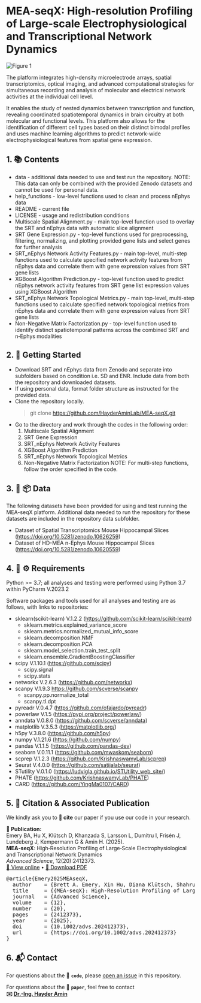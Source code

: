 # **MEA-seqX: High‐resolution Profiling of Large‐scale Electrophysiological and Transcriptional Network Dynamics**

![Figure 1](https://github.com/HayderAminLab/MEA-seqX/assets/158823360/15b48459-642f-4311-837e-eb733005b5ba)

The platform integrates high-density microelectrode arrays, spatial transcriptomics, optical imaging, and advanced computational strategies for simultaneous recording and analysis of molecular and electrical network activities at the individual cell level. 

It enables the study of nested dynamics between transcription and function, revealing coordinated spatiotemporal dynamics in brain circuitry at both molecular and functional levels. 
This platform also allows for the identification of different cell types based on their distinct bimodal profiles and uses machine learning algorithms to predict network-wide electrophysiological features from spatial gene expression.

## **1. 📚 Contents**

  - data - additional data needed to use and test run the repository. NOTE: This data can only be combined with the provided Zenodo datasets and cannot be used for personal data.
  - help_functions - low-level functions used to clean and process nEphys data
  - README - current file
  - LICENSE - usage and redistribution conditions
  - Multiscale Spatial Alignment.py - main top-level function used to overlay the SRT and nEphys data with automatic slice alignment
  - SRT Gene Expression.py - top-level functions used for preprocessing, filtering, normalizing, and plotting provided gene lists and select genes for further analysis
  - SRT_nEphys Network Activity Features.py - main top-level, multi-step functions used to calculate specified network activity features from nEphys data and correlate them with gene expression values from SRT gene lists
  - XGBoost Algorithm Prediction.py - top-level function used to predict nEphys network activity features from SRT gene list expression values using XGBoost Algorithm
  - SRT_nEphys Network Topological Metrics.py - main top-level, multi-step functions used to calculate specified network topological metrics from nEphys data and correlate them with gene expression values from SRT gene lists
  - Non-Negative Matrix Factorization.py - top-level function used to identify distinct spatiotemporal patterns across the combined SRT and n‐Ephys modalities


## **2. 🚀 Getting Started**

  - Download SRT and nEphys data from Zenodo and separate into subfolders based on condition i.e. SD and ENR. Include data from both the repository and downloaded datasets.
  - If using personal data, format folder structure as instructed for the provided data. 
  - Clone the repository locally.
       > git clone https://github.com/HayderAminLab/MEA-seqX.git
  - Go to the directory and work through the codes in the following order:
    1. Multiscale Spatial Alignment
    2. SRT Gene Expression 
    3. SRT_nEphys Network Activity Features
    4. XGBoost Algorithm Prediction
    5. SRT_nEphys Network Topological Metrics
    6. Non-Negative Matrix Factorization
   NOTE: For multi-step functions, follow the order specified in the code. 
     
## **3. 🧠 📦 Data**

The following datasets have been provided for using and test running the MEA-seqX platform. Additional data needed to run the repository for these datasets are included in the repository data subfolder.
  - Dataset of Spatial Transcriptomics Mouse Hippocampal Slices (https://doi.org/10.5281/zenodo.10626259)
  - Dataset of HD-MEA n-Ephys Mouse Hippocampal Slices (https://doi.org/10.5281/zenodo.10620559)

## **4. 🧩 ⚙️ Requirements**

Python >= 3.7; all analyses and testing were performed using Python 3.7 within PyCharm V.2023.2

Software packages and tools used for all analyses and testing are as follows, with links to repositories:

  - sklearn(scikit-learn) V.1.2.2 (https://github.com/scikit-learn/scikit-learn)
     - sklearn.metrics.explained_variance_score
     - sklearn.metrics.normalized_mutual_info_score 
     - sklearn.decomposition.NMF
     - sklearn.decomposition.PCA
     - sklearn.model_selection.train_test_split
     - sklearn.ensemble.GradientBoostingClassifier
  - scipy V.1.10.1 (https://github.com/scipy)
     - scipy.signal 
     - scipy.stats
  - networkx V.2.6.3 (https://github.com/networkx) 
  - scanpy V.1.9.3  https://github.com/scverse/scanpy
     - scanpy.pp.normalize_total
     - scanpy.tl.dpt 
  - pyreadr V.0.4.7 (https://github.com/ofajardo/pyreadr)
  - powerlaw V.1.5 (https://pypi.org/project/powerlaw/)
  - anndata V.0.8.0 (https://github.com/scverse/anndata)
  - matplotlib V.3.5.3 (https://matplotlib.org/)
  - h5py V.3.8.0  (https://github.com/h5py)
  - numpy V.1.21.6 (https://github.com/numpy)
  - pandas V.1.1.5 (https://github.com/pandas-dev)
  - seaborn V.0.11.1 (https://github.com/mwaskom/seaborn)
  - scprep V.1.2.3 (https://github.com/KrishnaswamyLab/scprep)
  - Seurat V.4.0.0 (https://github.com/satijalab/seurat)
  - STutility V.0.1.0 (https://ludvigla.github.io/STUtility_web_site/)
  - PHATE (https://github.com/KrishnaswamyLab/PHATE)
  - CARD (https://github.com/YingMa0107/CARD)

## **5. 📄 Citation & Associated Publication**

We kindly ask you to **📌 cite** our paper if you use our code in your research.

**📘 Publication:**  
Emery BA, Hu X, Klütsch D, Khanzada S, Larsson L, Dumitru I, Frisén J, Lundeberg J, Kempermann G & Amin H. (2025).  
**MEA‑seqX**: High‑Resolution Profiling of Large‑Scale Electrophysiological and Transcriptional Network Dynamics  
*Advanced Science*, 12(20):2412373.  
[🔗 View online](https://doi.org/10.1002/advs.202412373) • [📄 Download PDF](https://github.com/HayderAminLab/MEA-seqX/raw/main/Emery%20et%20al%202025_MEA%E2%80%90seqX.pdf)

<pre>
@article{Emery2025MEAseqX,
  author    = {Brett A. Emery, Xin Hu, Diana Klütsch, Shahrukh Khanzada, Ludvig Larsson, Ionut Dumitru, Jonas Frisén, Joakim Lundeberg, Gerd Kempermann and Hayder Amin},
  title     = {{MEA‑seqX}: High‑Resolution Profiling of Large‑Scale Electrophysiological and Transcriptional Network Dynamics},
  journal   = {Advanced Science},
  volume    = {12},
  number    = {20},
  pages     = {2412373},
  year      = {2025},
  doi       = {10.1002/advs.202412373},
  url       = {https://doi.org/10.1002/advs.202412373}
}
</pre>

## **6. 📬 Contact**

For questions about the 🧠 **`code`**, please [open an issue](https://github.com/HayderAminLab/DENOISING/issues) in this repository.

For questions about the 📄 **`paper`**, feel free to contact  
**✉️ [Dr.-Ing. Hayder Amin](mailto:hayder.amin@dzne.de)** 
